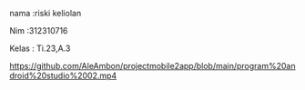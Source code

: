 nama    :riski keliolan

Nim     :312310716

Kelas : Ti.23,A.3


https://github.com/AleAmbon/projectmobile2app/blob/main/program%20android%20studio%2002.mp4
